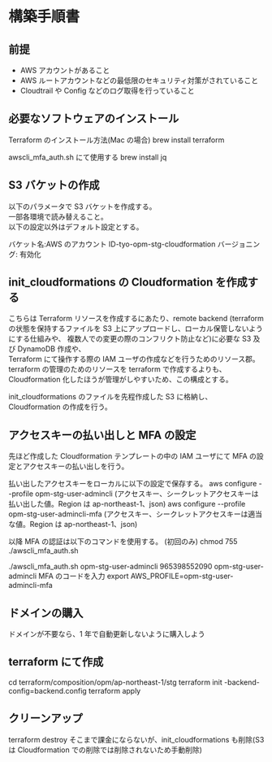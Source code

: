 # 構築手順書

## 前提

- AWS アカウントがあること
- AWS ルートアカウントなどの最低限のセキュリティ対策がされていること
- Cloudtrail や Config などのログ取得を行っていること

## 必要なソフトウェアのインストール

Terraform のインストール方法(Mac の場合)
brew install terraform

awscli_mfa_auth.sh にて使用する
brew install jq

## S3 バケットの作成

以下のパラメータで S3 バケットを作成する。  
一部各環境で読み替えること。  
以下の設定以外はデフォルト設定とする。

バケット名:AWS のアカウント ID-tyo-opm-stg-cloudformation
バージョニング: 有効化

## init_cloudformations の Cloudformation を作成する

こちらは Terraform リソースを作成するにあたり、remote backend
(terraform の状態を保持するファイルを S3 上にアップロードし、ローカル保管しないようにする仕組みや、
複数人での変更の際のコンフリクト防止など)に必要な S3 及び DynamoDB 作成や、  
Terraform にて操作する際の IAM ユーザの作成などを行うためのリソース郡。  
terraform の管理のためのリソースを terraform で作成するよりも、Cloudformation 化したほうが管理がしやすいため、この構成とする。

init_cloudformations のファイルを先程作成した S3 に格納し、
Cloudformation の作成を行う。

## アクセスキーの払い出しと MFA の設定

先ほど作成した Cloudformation テンプレートの中の IAM ユーザにて
MFA の設定とアクセスキーの払い出しを行う。

払い出したアクセスキーをローカルに以下の設定で保存する。
aws configure --profile opm-stg-user-admincli
(アクセスキー、シークレットアクセスキーは払い出した値。Region は ap-northeast-1、json)
aws configure --profile opm-stg-user-admincli-mfa
(アクセスキー、シークレットアクセスキーは適当な値。Region は ap-northeast-1、json)

以降 MFA の認証は以下のコマンドを使用する。
(初回のみ)
chmod 755 ./awscli_mfa_auth.sh

./awscli_mfa_auth.sh opm-stg-user-admincli 965398552090 opm-stg-user-admincli
MFA のコードを入力
export AWS_PROFILE=opm-stg-user-admincli-mfa

## ドメインの購入

ドメインが不要なら、1 年で自動更新しないように購入しよう

## terraform にて作成

cd terraform/composition/opm/ap-northeast-1/stg
terraform init -backend-config=backend.config
terraform apply

## クリーンアップ

terraform destroy
そこまで課金にならないが、init_cloudformations も削除(S3 は Cloudformation での削除では削除されないため手動削除)

